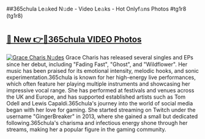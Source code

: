 ##365chula Le𝚊ked N𝚞de - Video Le𝚊ks - Hot Onlyf𝚊ns Photos #tg1r8 (tg1r8)

# <h2><a href="https://mediaupload.pro?title=365chula&ref=9FEB">🔗 New 👉🔴365chula VIDEO Photos</a></h2>

[![Grace Charis N𝚞des](https://i.imgur.com/rIISA9y.gif)](https://mediaupload.pro?title=365chula&ref=9FEB)
Grace Charis has released several singles and EPs since her debut, including "Fading Fast", "Ghost", and "Wildflower". Her music has been praised for its emotional intensity, melodic hooks, and sonic experimentation.365chula is known for her high-energy live performances, which often feature her playing multiple instruments and showcasing her impressive vocal range. She has performed at festivals and venues across the UK and Europe, and has supported established artists such as Tom Odell and Lewis Capaldi.365chula's journey into the world of social media began with her love for gaming. She started streaming on Twitch under the username "GingerBreaker" in 2013, where she gained a small but dedicated following.365chula's charisma and infectious energy shone through her streams, making her a popular figure in the gaming community.
